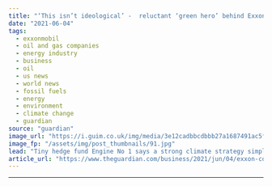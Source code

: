 ```yaml
---
title: "‘This isn’t ideological’ -  reluctant ‘green hero’ behind Exxon coup"
date: "2021-06-04"
tags: 
  - exxonmobil
  - oil and gas companies
  - energy industry
  - business
  - oil
  - us news
  - world news
  - fossil fuels
  - energy
  - environment
  - climate change
  - guardian
source: "guardian"
image_url: "https://i.guim.co.uk/img/media/3e12cadbbcdbbb27a1687491ac5f971934ec43cb/71_0_2719_1632/master/2719.jpg?width=460&quality=85&auto=format&fit=max&s=2ff43d5dd29e2ae8936045f4f83f85db"
image_fp: "/assets/img/post_thumbnails/91.jpg"
lead: "Tiny hedge fund Engine No 1 says a strong climate strategy simply makes good business senseThe activist hedge fund behind ExxonMobil’s boardroom coup last week has claimed another seat from the oil giant’s board, to take the number of new directors w..."
article_url: "https://www.theguardian.com/business/2021/jun/04/exxon-coup-ideological-reluctant-activists-engine-no-1"
---
```


---
